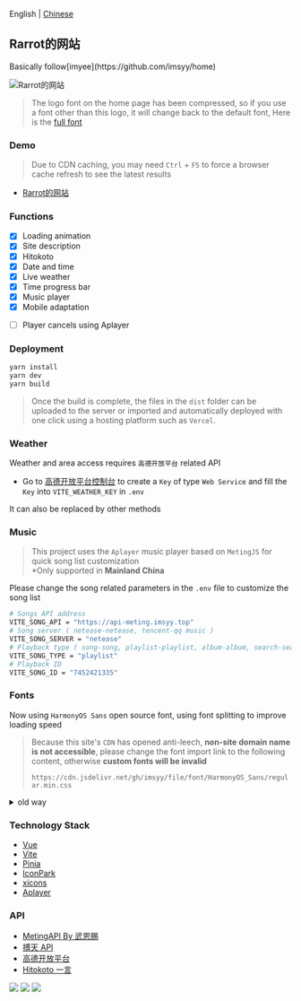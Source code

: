 English | [Chinese](./README.md)

<p>
<strong><h2>Rarrot的网站</h2></strong>
Basically follow[imyee](https://github.com/imsyy/home)
</p>

![Rarrot的网站](https://cdn.staticaly.com/gh/hr1201/img@main/imgs/image-20230623212442087.png)

>The logo font on the home page has been compressed, so if you use a font other than this logo, it will change back to the default font, Here is the [full font](https://file.4everland.app/font/Other/Pacifico-Regular.ttf)  

### Demo

>Due to CDN caching, you may need `Ctrl` + `F5` to force a browser cache refresh to see the latest results

- [Rarrot的网站](https://www.rorrot.cc)

### Functions

- [x] Loading animation
- [x] Site description
- [x] Hitokoto
- [x] Date and time
- [x] Live weather
- [x] Time progress bar
- [x] Music player
- [x] Mobile adaptation

* [ ] Player cancels using Aplayer

### Deployment

```bash
yarn install
yarn dev
yarn build
```
> Once the build is complete, the files in the `dist` folder can be uploaded to the server or imported and automatically deployed with one click using a hosting platform such as `Vercel`.

### Weather

Weather and area access requires `高德开放平台` related API

- Go to [高德开放平台控制台](https://console.amap.com/dev/index) to create a `Key` of type `Web Service` and fill the `Key` into `VITE_WEATHER_KEY` in `.env` 

It can also be replaced by other methods

### Music

>This project uses the `Aplayer` music player based on `MetingJS` for quick song list customization  
>*Only supported in **Mainland China**

Please change the song related parameters in the `.env` file to customize the song list

```bash
# Songs API address
VITE_SONG_API = "https://api-meting.imsyy.top"
# Song server ( netease-netease, tencent-qq music )
VITE_SONG_SERVER = "netease"
# Playback type ( song-song, playlist-playlist, album-album, search-search, artist-artist )
VITE_SONG_TYPE = "playlist"
# Playback ID
VITE_SONG_ID = "7452421335"
```

### Fonts

Now using `HarmonyOS Sans` open source font, using font splitting to improve loading speed

>Because this site's `CDN` has opened anti-leech, **non-site domain name is not accessible**, please change the font import link to the following content, otherwise **custom fonts will be invalid**
>
>`https://cdn.jsdelivr.net/gh/imsyy/file/font/HarmonyOS_Sans/regular.min.css`

<details>
<summary>old way</summary>

>As Chinese fonts are introduced in this project, Chinese fonts need to be compressed to improve the loading speed of the page (you can also cancel the use of Chinese fonts)

#### Chinese font removal traditional

- Install `Python 3.7` and `pip`
- Run `pip install fonttools`
- Download [sc_unicode.txt](https://gist.githubusercontent.com/imaegoo/d64e5088b723c2e02c40985f55ff12db/raw/5ebd2ce49418c73459a9dfe050483409306a6c1d/sc_unicode.txt)
- Run `pyftsubset font-name.ttf --unicodes-file=sc_unicode.txt`

#### fonts further compressed

- Compile and install ``Google woff2``

```bash
sudo apt-get install -y git g++ make
git clone --recursive https://github.com/google/woff2.git
cd woff2
make clean all
```

- Compress the font again

```
. /woff2_compress . /font_name.ttf
```

- Eventually the original font can be slow loaded, **load the compressed font first**

>For more information, please go to [虹墨空间站](https://www.imaegoo.com/2020/chinese-font-compress/) to view the original article

</details>

### Technology Stack

* [Vue](https://cn.vuejs.org/)
* [Vite](https://vitejs.cn/vite3-cn/)
* [Pinia](https://pinia.vuejs.org/zh/)
* [IconPark](https://iconpark.oceanengine.com/official)
* [xicons](https://xicons.org/)
* [Aplayer](https://aplayer.js.org/)

### API

* [MetingAPI By 武恩赐](https://api.wuenci.com/meting/api/)
* [搏天 API](https://api.btstu.cn/doc/sjbz.php)
* [高德开放平台](https://lbs.amap.com/)
* [Hitokoto 一言](https://hitokoto.cn/)

<a title="SSL" target="_blank" href="https://myssl.com/seal/detail?domain=blog.imsyy.top"><img src="https://img.shields.io/badge/MySSL-安全认证-brightgreen"></a>&nbsp;<a title="CDN" target="_blank" href="https://cdnjs.com/"><img src="https://img.shields.io/badge/CDN-Cloudflare-blue"></a>&nbsp;<a title="Copyright" target="_blank" href="https://imsyy.top/"><img src="https://img.shields.io/badge/Copyright%20%C2%A9%202020--2023-%E7%84%A1%E5%90%8D-red"></a>

